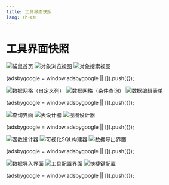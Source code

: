 ```yaml
---
title: 工具界面快照
lang: zh-CN
---
```


# 工具界面快照
![袋鼠首页](../images/kangaroo-start.png)
![对象浏览视图](../images/kangaroo-explorer.png)
![对象搜索视图](../images/kangaroo-search.png)

<div>
    <ins class="adsbygoogle"
        style="display:block; text-align:center;"
        data-ad-layout="in-article"
        data-ad-format="fluid"
        data-ad-client="ca-pub-3975819313740938"
        data-ad-slot="6760827895"></ins>
    <script2 type="text/javascript">
        (adsbygoogle = window.adsbygoogle || []).push({});
    </script2>
</div>

![数据网格（自定义列）](../images/kangaroo-grid.png)
![数据网格（条件查询）](../images/kangaroo-grid2.png)
![数据编辑表单](../images/kangaroo-form.png)

<div>
    <ins class="adsbygoogle"
        style="display:block; text-align:center;"
        data-ad-layout="in-article"
        data-ad-format="fluid"
        data-ad-client="ca-pub-3975819313740938"
        data-ad-slot="6760827895"></ins>
    <script2 type="text/javascript">
        (adsbygoogle = window.adsbygoogle || []).push({});
    </script2>
</div>

![查询界面](../images/kangaroo-query.png)
![表设计器](../images/kangaroo-designer.png)
![视图设计器](../images/kangaroo-view.png)

<div>
    <ins class="adsbygoogle"
        style="display:block; text-align:center;"
        data-ad-layout="in-article"
        data-ad-format="fluid"
        data-ad-client="ca-pub-3975819313740938"
        data-ad-slot="6760827895"></ins>
    <script2 type="text/javascript">
        (adsbygoogle = window.adsbygoogle || []).push({});
    </script2>
</div>

![函数设计器](../images/kangaroo-function.png)
![可视化SQL构建器](../images/kangaroo-sql-builder.png)
![数据导出界面](../images/kangaroo-export.png)

<div>
    <ins class="adsbygoogle"
        style="display:block; text-align:center;"
        data-ad-layout="in-article"
        data-ad-format="fluid"
        data-ad-client="ca-pub-3975819313740938"
        data-ad-slot="6760827895"></ins>
    <script2 type="text/javascript">
        (adsbygoogle = window.adsbygoogle || []).push({});
    </script2>
</div>

![数据导入界面](../images/kangaroo-import.png)
![工具配置界面](../images/kangaroo-setting.png)
![快捷键配置](../images/kangaroo-shortcut.png)

<div>
    <ins class="adsbygoogle"
        style="display:block; text-align:center;"
        data-ad-layout="in-article"
        data-ad-format="fluid"
        data-ad-client="ca-pub-3975819313740938"
        data-ad-slot="6760827895"></ins>
    <script2 type="text/javascript">
        (adsbygoogle = window.adsbygoogle || []).push({});
    </script2>
</div>
